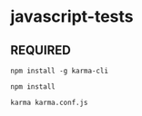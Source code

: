 # javascript-tests

## REQUIRED

```Terminal
npm install -g karma-cli

npm install

karma karma.conf.js
```
